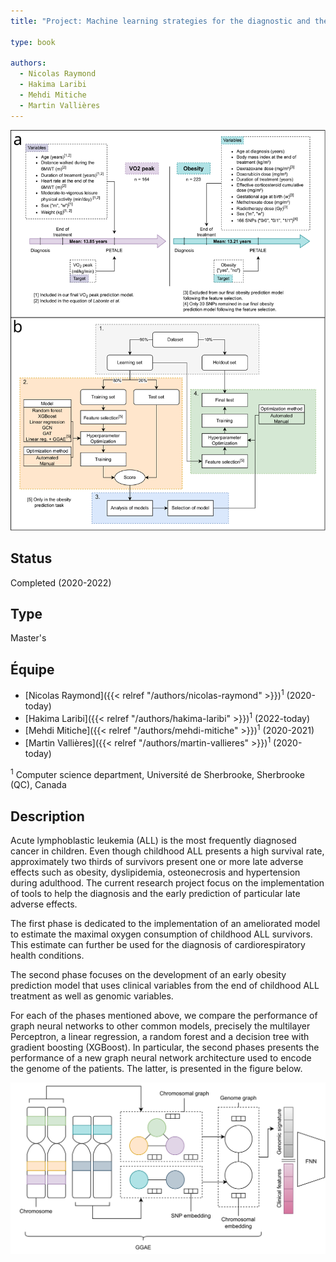 ```yaml
---
title: "Project: Machine learning strategies for the diagnostic and the prediction of late adverse effects related to childhood lymphoblastic leukaemia treatment."

type: book

authors:
  - Nicolas Raymond
  - Hakima Laribi
  - Mehdi Mitiche
  - Martin Vallières
---
```


![Project presentation](introduction_figure.svg "")

## Status

Completed  (2020-2022)

## Type

Master's

## Équipe

- [Nicolas Raymond]({{< relref "/authors/nicolas-raymond" >}})<sup>1</sup> (2020-today)
- [Hakima Laribi]({{< relref "/authors/hakima-laribi" >}})<sup>1</sup> (2022-today)
- [Mehdi Mitiche]({{< relref "/authors/mehdi-mitiche" >}})<sup>1</sup> (2020-2021)
- [Martin Vallières]({{< relref "/authors/martin-vallieres" >}})<sup>1</sup> (2020-today)

<sup>1</sup> Computer science department, Université de Sherbrooke, Sherbrooke (QC), Canada

## Description

Acute lymphoblastic leukemia (ALL) is the most frequently diagnosed cancer in children. 
Even though childhood ALL presents a high survival rate, approximately two thirds of survivors present 
one or more late adverse effects such as obesity, dyslipidemia, osteonecrosis and hypertension during 
adulthood. The current research project focus on the implementation of tools to help the diagnosis and 
the early prediction of particular late adverse effects.

The first phase is dedicated to the implementation of an ameliorated model to estimate the maximal 
oxygen consumption of childhood ALL survivors. This estimate can further be used for the diagnosis of 
cardiorespiratory health conditions.

The second phase focuses on the development of an early obesity prediction model that uses clinical 
variables from the end of childhood ALL treatment as well as genomic variables.

For each of the phases mentioned above, we compare the performance of graph neural networks to other 
common models, precisely the multilayer Perceptron, a linear regression, a random forest and a decision 
tree with gradient boosting (XGBoost). In particular, the second phases presents the performance of a 
new graph neural network architecture used to encode the genome of the patients. The latter, is presented 
in the figure below.

![GGAE](GGAE.svg "")
